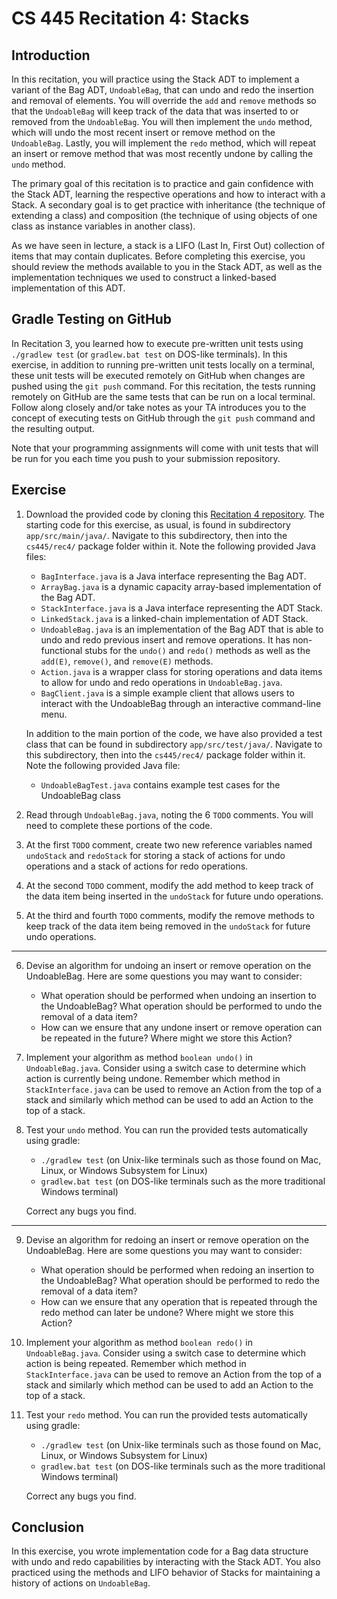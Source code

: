 ﻿# CS 445 Recitation 4: Stacks

## Introduction

In this recitation, you will practice using the Stack ADT to implement a variant
of the Bag ADT, `UndoableBag`, that can undo and redo the insertion and removal
of elements. You will override the `add` and `remove` methods so that the
`UndoableBag` will keep track of the data that was inserted to or removed from
the `UndoableBag`. You will then implement the `undo` method, which will undo
the most recent insert or remove method on the `UndoableBag`. Lastly, you will
implement the `redo` method, which will repeat an insert or remove method that
was most recently undone by calling the `undo` method.

The primary goal of this recitation is to practice and gain confidence with the
Stack ADT, learning the respective operations and how to interact with a Stack.
A secondary goal is to get practice with inheritance (the technique of extending
a class) and composition (the technique of using objects of one class as
instance variables in another class).

As we have seen in lecture, a stack is a LIFO (Last In, First Out) collection of
items that may contain duplicates. Before completing this exercise, you should
review the methods available to you in the Stack ADT, as well as the
implementation techniques we used to construct a linked-based implementation of
this ADT.

## Gradle Testing on GitHub

In Recitation 3, you learned how to execute pre-written unit tests using
`./gradlew test` (or `gradlew.bat test` on DOS-like terminals). In this
exercise, in addition to running pre-written unit tests locally on a terminal,
these unit tests will be executed remotely on GitHub when changes are pushed
using the `git push` command. For this recitation, the tests running remotely on
GitHub are the same tests that can be run on a local terminal. Follow along
closely and/or take notes as your TA introduces you to the concept of executing
tests on GitHub through the `git push` command and the resulting output.

Note that your programming assignments will come with unit tests that will be
run for you each time you push to your submission repository.

## Exercise

1. Download the provided code by cloning this [Recitation 4
repository](https://github.com/2217-cs445/cs445-rec4).  The starting code for
this exercise, as usual, is found in subdirectory `app/src/main/java/`. Navigate
to this subdirectory, then into the `cs445/rec4/` package folder within it. Note
the following provided Java files:

   - `BagInterface.java` is a Java interface representing the Bag ADT.
   - `ArrayBag.java` is a dynamic capacity array-based implementation of the Bag
     ADT.
   - `StackInterface.java` is a Java interface representing the ADT Stack.
   - `LinkedStack.java` is a linked-chain implementation of ADT Stack.
   - `UndoableBag.java` is an implementation of the Bag ADT that is able to undo
     and redo previous insert and remove operations. It has non-functional stubs
     for the `undo()` and `redo()` methods as well as the `add(E)`, `remove()`,
     and `remove(E)` methods.
   - `Action.java` is a wrapper class for storing operations and data items to
     allow for undo and redo operations in `UndoableBag.java`.
   - `BagClient.java` is a simple example client that allows users to interact
     with the UndoableBag through an interactive command-line menu.

   In addition to the main portion of the code, we have also provided a test
   class that can be found in subdirectory `app/src/test/java/`. Navigate to
   this subdirectory, then into the `cs445/rec4/` package folder within it. Note
   the following provided Java file:

   - `UndoableBagTest.java` contains example test cases for the UndoableBag
     class

2. Read through `UndoableBag.java`, noting the 6 `TODO` comments. You will need
to complete these portions of the code.

3. At the first `TODO` comment, create two new reference variables named
`undoStack` and `redoStack` for storing a stack of actions for undo operations
and a stack of actions for redo operations.

4. At the second `TODO` comment, modify the add method to keep track of the data
item being inserted in the `undoStack` for future undo operations.

5. At the third and fourth `TODO` comments, modify the remove methods to keep
track of the data item being removed in the `undoStack` for future undo
operations.

------

6. Devise an algorithm for undoing an insert or remove operation on the
UndoableBag. Here are some questions you may want to consider:

   - What operation should be performed when undoing an insertion to the
     UndoableBag? What operation should be performed to undo the removal of a
     data item?
   - How can we ensure that any undone insert or remove operation can be
     repeated in the future? Where might we store this Action?

7. Implement your algorithm as method `boolean undo()` in `UndoableBag.java`.
Consider using a switch case to determine which action is currently being
undone. Remember which method in `StackInterface.java` can be used to remove an
Action from the top of a stack and similarly which method can be used to add an
Action to the top of a stack.

8. Test your `undo` method. You can run the provided tests automatically using
gradle:

   - `./gradlew test` (on Unix-like terminals such as those found on Mac, Linux,
     or Windows Subsystem for Linux)
   - `gradlew.bat test` (on DOS-like terminals such as the more traditional
     Windows terminal)

   Correct any bugs you find.

------

9. Devise an algorithm for redoing an insert or remove operation on the
UndoableBag. Here are some questions you may want to consider:

   - What operation should be performed when redoing an insertion to the
     UndoableBag? What operation should be performed to redo the removal of a
     data item?
   - How can we ensure that any operation that is repeated through the redo
     method can later be undone? Where might we store this Action?

10. Implement your algorithm as method `boolean redo()` in `UndoableBag.java`.
Consider using a switch case to determine which action is being repeated.
Remember which method in `StackInterface.java` can be used to remove an Action
from the top of a stack and similarly which method can be used to add an Action
to the top of a stack.

11. Test your `redo` method. You can run the provided tests automatically using
gradle:

    - `./gradlew test` (on Unix-like terminals such as those found on Mac,
      Linux, or Windows Subsystem for Linux)
    - `gradlew.bat test` (on DOS-like terminals such as the more traditional
      Windows terminal)

    Correct any bugs you find.

## Conclusion

In this exercise, you wrote implementation code for a Bag data structure with
undo and redo capabilities by interacting with the Stack ADT. You also practiced
using the methods and LIFO behavior of Stacks for maintaining a history of
actions on `UndoableBag`.

